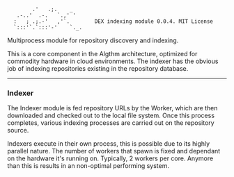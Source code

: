             .'   .;.    _
       .-..'  .-.   `.,' '      
      :   ; .;.-'   ,'`.        DEX indexing module 0.0.4. MIT License
      `:::'`.`:::'-'    `._.    

Multiprocess module for repository discovery and indexing.

This is a core component in the Algthm architecture, optimized for commodity hardware in cloud environments. The
indexer has the obvious job of indexing repositories existing in the repository database.

---

### Indexer
The Indexer module is fed repository URLs by the Worker, which are then downloaded and checked 
out to the local file system. Once this process completes, various indexing processes are 
carried out on the repository source. 

Indexers execute in their own process, this is possible due to its highly parallel nature. 
The number of workers that spawn is fixed and dependant on the hardware it's running on. 
Typically, 2 workers per core. Anymore than this is results in an non-optimal performing system.


